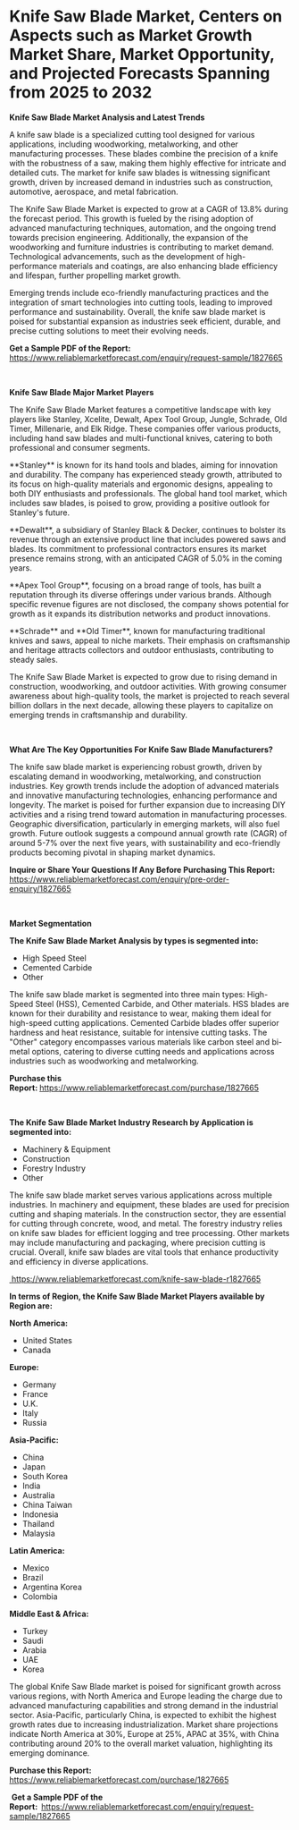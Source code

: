 <p><h1>Knife Saw Blade Market, Centers on Aspects such as Market Growth Market Share, Market Opportunity, and Projected Forecasts Spanning from 2025 to 2032</h1></p><p><strong>Knife Saw Blade Market Analysis and Latest Trends</strong></p>
<p><p>A knife saw blade is a specialized cutting tool designed for various applications, including woodworking, metalworking, and other manufacturing processes. These blades combine the precision of a knife with the robustness of a saw, making them highly effective for intricate and detailed cuts. The market for knife saw blades is witnessing significant growth, driven by increased demand in industries such as construction, automotive, aerospace, and metal fabrication.</p><p>The Knife Saw Blade Market is expected to grow at a CAGR of 13.8% during the forecast period. This growth is fueled by the rising adoption of advanced manufacturing techniques, automation, and the ongoing trend towards precision engineering. Additionally, the expansion of the woodworking and furniture industries is contributing to market demand. Technological advancements, such as the development of high-performance materials and coatings, are also enhancing blade efficiency and lifespan, further propelling market growth.</p><p>Emerging trends include eco-friendly manufacturing practices and the integration of smart technologies into cutting tools, leading to improved performance and sustainability. Overall, the knife saw blade market is poised for substantial expansion as industries seek efficient, durable, and precise cutting solutions to meet their evolving needs.</p></p>
<p><strong>Get a Sample PDF of the Report:&nbsp;</strong> <a href="https://www.reliablemarketforecast.com/enquiry/request-sample/1827665?utm_campaign=3249&utm_medium=2&utm_source=Github&utm_content=ia&utm_term=16042025&utm_id=knife-saw-blade">https://www.reliablemarketforecast.com/enquiry/request-sample/1827665</a></p>
<p>&nbsp;</p>
<p><strong>Knife Saw Blade Major Market Players</strong></p>
<p><p>The Knife Saw Blade Market features a competitive landscape with key players like Stanley, Xcelite, Dewalt, Apex Tool Group, Jungle, Schrade, Old Timer, Millenarie, and Elk Ridge. These companies offer various products, including hand saw blades and multi-functional knives, catering to both professional and consumer segments.</p><p>**Stanley** is known for its hand tools and blades, aiming for innovation and durability. The company has experienced steady growth, attributed to its focus on high-quality materials and ergonomic designs, appealing to both DIY enthusiasts and professionals. The global hand tool market, which includes saw blades, is poised to grow, providing a positive outlook for Stanley's future.</p><p>**Dewalt**, a subsidiary of Stanley Black & Decker, continues to bolster its revenue through an extensive product line that includes powered saws and blades. Its commitment to professional contractors ensures its market presence remains strong, with an anticipated CAGR of 5.0% in the coming years.</p><p>**Apex Tool Group**, focusing on a broad range of tools, has built a reputation through its diverse offerings under various brands. Although specific revenue figures are not disclosed, the company shows potential for growth as it expands its distribution networks and product innovations.</p><p>**Schrade** and **Old Timer**, known for manufacturing traditional knives and saws, appeal to niche markets. Their emphasis on craftsmanship and heritage attracts collectors and outdoor enthusiasts, contributing to steady sales.</p><p>The Knife Saw Blade Market is expected to grow due to rising demand in construction, woodworking, and outdoor activities. With growing consumer awareness about high-quality tools, the market is projected to reach several billion dollars in the next decade, allowing these players to capitalize on emerging trends in craftsmanship and durability.</p></p>
<p>&nbsp;</p>
<p><strong>What Are The Key Opportunities For Knife Saw Blade Manufacturers?</strong></p>
<p><p>The knife saw blade market is experiencing robust growth, driven by escalating demand in woodworking, metalworking, and construction industries. Key growth trends include the adoption of advanced materials and innovative manufacturing technologies, enhancing performance and longevity. The market is poised for further expansion due to increasing DIY activities and a rising trend toward automation in manufacturing processes. Geographic diversification, particularly in emerging markets, will also fuel growth. Future outlook suggests a compound annual growth rate (CAGR) of around 5-7% over the next five years, with sustainability and eco-friendly products becoming pivotal in shaping market dynamics.</p></p>
<p><strong>Inquire or Share Your Questions If Any Before Purchasing This Report:</strong> <a href="https://www.reliablemarketforecast.com/enquiry/pre-order-enquiry/1827665?utm_campaign=3249&utm_medium=2&utm_source=Github&utm_content=ia&utm_term=16042025&utm_id=knife-saw-blade">https://www.reliablemarketforecast.com/enquiry/pre-order-enquiry/1827665</a></p>
<p>&nbsp;</p>
<p><strong>Market Segmentation</strong></p>
<p><strong>The Knife Saw Blade Market Analysis by types is segmented into:</strong></p>
<p><ul><li>High Speed Steel</li><li>Cemented Carbide</li><li>Other</li></ul></p>
<p><p>The knife saw blade market is segmented into three main types: High-Speed Steel (HSS), Cemented Carbide, and Other materials. HSS blades are known for their durability and resistance to wear, making them ideal for high-speed cutting applications. Cemented Carbide blades offer superior hardness and heat resistance, suitable for intensive cutting tasks. The "Other" category encompasses various materials like carbon steel and bi-metal options, catering to diverse cutting needs and applications across industries such as woodworking and metalworking.</p></p>
<p><strong>Purchase this Report:&nbsp;</strong><a href="https://www.reliablemarketforecast.com/purchase/1827665?utm_campaign=3249&utm_medium=2&utm_source=Github&utm_content=ia&utm_term=16042025&utm_id=knife-saw-blade">https://www.reliablemarketforecast.com/purchase/1827665</a></p>
<p>&nbsp;</p>
<p><strong>The Knife Saw Blade Market Industry Research by Application is segmented into:</strong></p>
<p><ul><li>Machinery & Equipment</li><li>Construction</li><li>Forestry Industry</li><li>Other</li></ul></p>
<p><p>The knife saw blade market serves various applications across multiple industries. In machinery and equipment, these blades are used for precision cutting and shaping materials. In the construction sector, they are essential for cutting through concrete, wood, and metal. The forestry industry relies on knife saw blades for efficient logging and tree processing. Other markets may include manufacturing and packaging, where precision cutting is crucial. Overall, knife saw blades are vital tools that enhance productivity and efficiency in diverse applications.</p></p>
<p><a href="https://www.reliablemarketforecast.com/knife-saw-blade-r1827665?utm_campaign=3249&utm_medium=2&utm_source=Github&utm_content=ia&utm_term=16042025&utm_id=knife-saw-blade">&nbsp;https://www.reliablemarketforecast.com/knife-saw-blade-r1827665</a></p>
<p><strong>In terms of Region, the Knife Saw Blade Market Players available by Region are:</strong></p>
<p>
    <p> <strong> North America: </strong>
        <ul>
            <li>United States</li>
            <li>Canada</li>
        </ul>
        </p> 
    <p> <strong> Europe: </strong>
        <ul>
            <li>Germany</li>
            <li>France</li>
            <li>U.K.</li>
            <li>Italy</li>
            <li>Russia</li>
        </ul>
        </p> 
    <p> <strong> Asia-Pacific: </strong>
        <ul>
            <li>China</li>
            <li>Japan</li>
            <li>South Korea</li>
            <li>India</li>
            <li>Australia</li>
            <li>China Taiwan</li>
            <li>Indonesia</li>
            <li>Thailand</li>
            <li>Malaysia</li>
        </ul>
        </p> 
    <p> <strong> Latin America: </strong>
        <ul>
            <li>Mexico</li>
            <li>Brazil</li>
            <li>Argentina Korea</li>
            <li>Colombia</li>
        </ul>
        </p> 
    <p> <strong> Middle East & Africa: </strong>
        <ul>
            <li>Turkey</li>
            <li>Saudi</li>
            <li>Arabia</li>
            <li>UAE</li>
            <li>Korea</li>
        </ul>
    </p>
    </p>
<p><p>The global Knife Saw Blade market is poised for significant growth across various regions, with North America and Europe leading the charge due to advanced manufacturing capabilities and strong demand in the industrial sector. Asia-Pacific, particularly China, is expected to exhibit the highest growth rates due to increasing industrialization. Market share projections indicate North America at 30%, Europe at 25%, APAC at 35%, with China contributing around 20% to the overall market valuation, highlighting its emerging dominance.</p></p>
<p><strong>Purchase this Report: </strong><a href="https://www.reliablemarketforecast.com/purchase/1827665?utm_campaign=3249&utm_medium=2&utm_source=Github&utm_content=ia&utm_term=16042025&utm_id=knife-saw-blade">https://www.reliablemarketforecast.com/purchase/1827665</a></p>
<p>&nbsp;<strong>Get a Sample PDF of the Report:&nbsp;&nbsp;</strong><a href="https://www.reliablemarketforecast.com/enquiry/request-sample/1827665?utm_campaign=3249&utm_medium=2&utm_source=Github&utm_content=ia&utm_term=16042025&utm_id=knife-saw-blade">https://www.reliablemarketforecast.com/enquiry/request-sample/1827665</a></p>
<p><strong></strong></p>
<p><p></p><p></p><p></p></p>